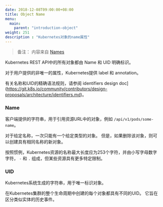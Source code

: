 ```yaml
---
date: 2018-12-08T09:00:00+08:00
title: Object Name
menu:
  main:
    parent: "introduction-object"
weight: 251
description : "Kubernetes对象的name属性"
---
```


> 备注： 内容来自 [Names](https://kubernetes.io/docs/concepts/overview/working-with-objects/names/)

Kubernetes REST API中的所有对象都由 Name 和 UID 明确标识。

对于用户提供的非唯一的属性，Kubernetes提供 label 和 annotation。

有关名称和UID的精确语法规则，请参阅 identifiers design doc](https://git.k8s.io/community/contributors/design-proposals/architecture/identifiers.md)。

### Name

客户端提供的字符串，用于引用资源URL中的对象，例如 `/api/v1/pods/some-name`。

对于给定名称，一次只能有一个给定类型的对象。 但是，如果删除该对象，则可以创建具有相同名称的新对象。

按照惯例，Kubernetes资源的名称最大长度应为253个字符，并由小写字母数字字符， `-` 和 `.` 组成，但某些资源具有更多特定限制。

### UID

Kubernetes系统生成的字符串，用于唯一标识对象。

在Kubernetes集群的整个生命周期中创建的每个对象都具有不同的UID。 它旨在区分类似实体的历史事件。




